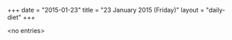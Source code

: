 +++
date = "2015-01-23"
title = "23 January 2015 (Friday)"
layout = "daily-diet"
+++

<p>&lt;no entries&gt;</p>